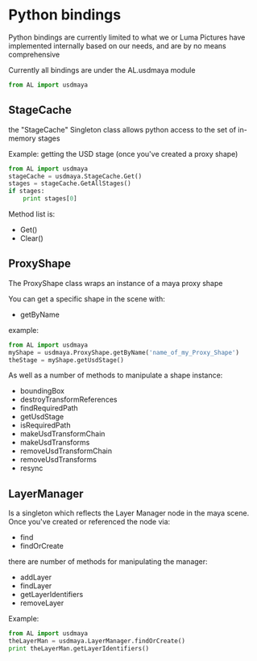 
# Python bindings
Python bindings are currently limited to what we or Luma Pictures have implemented internally based on our needs, and are by no means comprehensive

Currently all bindings are under the AL.usdmaya module
```python
from AL import usdmaya
```

## StageCache
the "StageCache" Singleton class  allows python access to the set of in-memory stages 


Example: getting the USD stage (once you've created a proxy shape)
```python
from AL import usdmaya
stageCache = usdmaya.StageCache.Get()
stages = stageCache.GetAllStages()
if stages:
    print stages[0]
```


Method list is:
+ Get()
+ Clear()


## ProxyShape

The ProxyShape class wraps an instance of a maya proxy shape

You can get a specific shape in the scene with:
+ getByName

example:
```python
from AL import usdmaya
myShape = usdmaya.ProxyShape.getByName('name_of_my_Proxy_Shape')
theStage = myShape.getUsdStage()
```

As well as a number of methods to manipulate a shape instance:
+ boundingBox
+ destroyTransformReferences
+ findRequiredPath
+ getUsdStage
+ isRequiredPath
+ makeUsdTransformChain
+ makeUsdTransforms
+ removeUsdTransformChain
+ removeUsdTransforms
+ resync


## LayerManager
Is a singleton which reflects the Layer Manager node in the maya scene. Once you've created or referenced the node via:
+ find
+ findOrCreate

there are  number of methods for manipulating the manager:
+ addLayer
+ findLayer
+ getLayerIdentifiers
+ removeLayer


Example:
```python
from AL import usdmaya
theLayerMan = usdmaya.LayerManager.findOrCreate()
print theLayerMan.getLayerIdentifiers()
```
